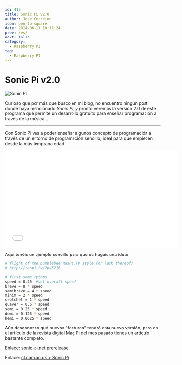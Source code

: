 ```yaml
---
id: 415
title: Sonic Pi v2.0
author: Jose Cerrejon
icon: pen-to-square
date: 2014-06-11 10:11:24
prev: /es/
next: false
category:
  - Raspberry PI
tag:
  - Raspberry PI
---
```


# Sonic Pi v2.0

![Sonic Pi](/images/2014/06/sonic_pi.png)

Curioso que por más que busco en mi blog, no encuentro ningún post donde haya mencionado *Sonic Pi*, y pronto veremos la versión 2.0 de este programa que permite un desarrollo gratuito para enseñar programación a través de la música...

- - -
Con Sonic Pi vas a poder enseñar algunos concepto de programación a través de un entorno de programación sencillo, ideal para que empiecen desde la más temprana edad.

<iframe width="560" height="315" src="//www.youtube.com/embed/RTInHfmZXZY" frameborder="0" allowfullscreen></iframe>

Aquí tenéis un ejemplo sencillo para que os hagáis una idea:

```bash
# flight of the bumblebee RasPi.TV style (or lack thereof)
# http://raspi.tv/?p=5216

# first some rythms
speed = 0.45  #set overall speed
breve = 8 * speed
semibreve = 4 * speed
minim = 2 * speed
crotchet = 1 * speed
quaver = 0.5 * speed
semi = 0.25 * speed
demi = 0.125 * speed
hemi = 0.0625 * speed
```

Aún desconozco qué nuevas "features" tendrá esta nueva versión, pero en el artículo de la revista digital  [Mag Pi](http://www.themagpi.com/issue/issue-23/) del mes pasado tienes un artículo bastante completo.

Enlace: [sonic-pi.net prerelease](http://sonic-pi.net/get-v2.0)

Enlace: [cl.cam.ac.uk > Sonic Pi](http://www.cl.cam.ac.uk/projects/raspberrypi/sonicpi/index.html)